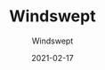 ---
designer: "Endless Knot"
description: "Color%20Name%3A%20Draft%0AMaterial%3A%20Wool/Silk%0APile%3A%20CutStyle%3A%20Abstract%2C%20Modern%2C%20New%20Arrivals"
image_primary: "img/Wind8-Visualization-600x747.jpg"
manufacturer: "Endless Knot"
href: "https://endlessknotrugs.com/product/windswept-draft/"
subtitle: "Windswept"
tags: 
  - "draft"
  - "wool/silk"
  - "cut"
  - "abstract, modern, new arrivals"
  - "Endless Knot"
  - "Hand-Knotted Rugs"
title: "Windswept"
category: "hand-knotted-rugs"
slug: "/manufacturers/endless-knot/hand-knotted-rugs/endless-knot-windswept"
date: "2021-02-17"
---
